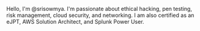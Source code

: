 Hello, I'm @srisowmya. I'm passionate about ethical hacking, pen testing, risk management, cloud security, and networking. I am also certified as an eJPT, AWS Solution Architect, and Splunk Power User.
